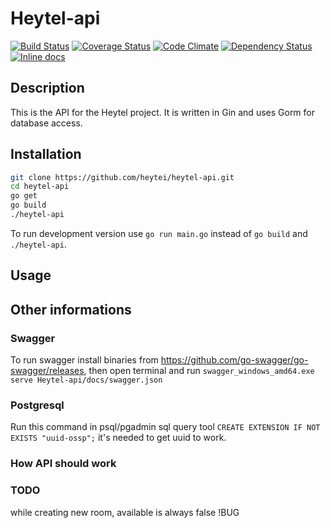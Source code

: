 # Heytel-api
[![Build Status](https://travis-ci.org/heytel/heytel-api.svg?branch=master)](https://travis-ci.org/heytel/heytel-api)
[![Coverage Status](https://coveralls.io/repos/github/heytel/heytel-api/badge.svg?branch=master)](https://coveralls.io/github/heytel/heytel-api?branch=master)
[![Code Climate](https://codeclimate.com/github/heytel/heytel-api/badges/gpa.svg)](https://codeclimate.com/github/heytel/heytel-api)
[![Dependency Status](https://gemnasium.com/badges/github.com/heytel/heytel-api.svg)](https://gemnasium.com/github.com/heytel/heytel-api)
[![Inline docs](http://inch-ci.org/github/heytel/heytel-api.svg?branch=master)](http://inch-ci.org/github/heytel/heytel-api)

## Description
This is the API for the Heytel project. It is written in Gin and uses Gorm for database access.

## Installation

```bash
git clone https://github.com/heytei/heytel-api.git
cd heytel-api
go get
go build
./heytel-api
```
To run development version use `go run main.go` instead of `go build` and `./heytel-api`.

## Usage


## Other informations
### Swagger
To run swagger install binaries from https://github.com/go-swagger/go-swagger/releases, then open terminal and run `swagger_windows_amd64.exe serve Heytel-api/docs/swagger.json` 

### Postgresql

Run this command in psql/pgadmin sql query tool `CREATE EXTENSION IF NOT EXISTS "uuid-ossp";` it's needed to get uuid to work.


### How API should work


### TODO
while creating new room, available is always false !BUG